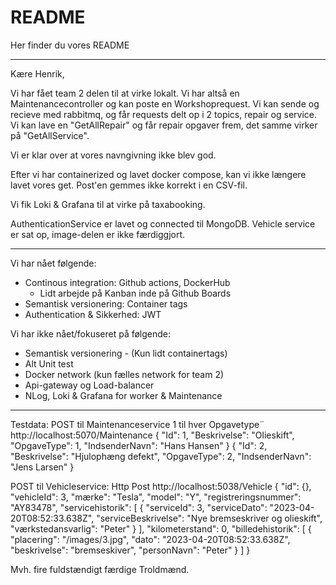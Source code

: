 # README
Her finder du vores README
_____________________________

Kære Henrik,

Vi har fået team 2 delen til at virke lokalt. Vi har altså en Maintenancecontroller og kan poste en Workshoprequest. Vi kan sende og recieve med rabbitmq, og får requests delt op i 2 topics, repair og service. Vi kan lave en "GetAllRepair" og får repair opgaver frem, det samme virker på "GetAllService". 

Vi er klar over at vores navngivning ikke blev god.

Efter vi har containerized og lavet docker compose, kan vi ikke længere lavet vores get. Post'en gemmes ikke korrekt i en CSV-fil. 

Vi fik Loki & Grafana til at virke på taxabooking.

AuthenticationService er lavet og connected til MongoDB. Vehicle service er sat op, image-delen er ikke færdiggjort.
___________________________________________________

Vi har nået følgende: 
- Continous integration: Github actions, DockerHub
	- Lidt arbejde på Kanban inde på Github Boards
- Semantisk versionering: Container tags
- Authentication & Sikkerhed: JWT


Vi har ikke nået/fokuseret på følgende: 
- Semantisk versionering - (Kun lidt containertags)
- Alt Unit test 
- Docker network (kun fælles network for team 2) 
- Api-gateway og Load-balancer
- NLog, Loki & Grafana for worker & Maintenance
____________________________________________________
Testdata:
POST til Maintenanceservice 1 til hver Opgavetype¨
http://localhost:5070/Maintenance
{
    "Id": 1,
    "Beskrivelse": "Olieskift",
    "OpgaveType": 1,
    "IndsenderNavn": "Hans Hansen"
}
{
    "Id": 2,
    "Beskrivelse": "Hjulophæng defekt",
    "OpgaveType": 2,
    "IndsenderNavn": "Jens Larsen"
}

POST til Vehicleservice: Http Post
http://localhost:5038/Vehicle
{
  "id": {},
  "vehicleId": 3,
  "mærke": "Tesla",
  "model": "Y",
  "registreringsnummer": "AY83478",
  "servicehistorik": [
    {
      "serviceId": 3,
      "serviceDato": "2023-04-20T08:52:33.638Z",
      "serviceBeskrivelse": "Nye bremseskriver og olieskift",
      "værkstedansvarlig": "Peter"
    }
  ],
  "kilometerstand": 0,
  "billedehistorik": [
    {
      "placering": "/images/3.jpg",
      "dato": "2023-04-20T08:52:33.638Z",
      "beskrivelse": "bremseskiver",
      "personNavn": "Peter"
    }
  ]
}

Mvh. fire fuldstændigt færdige Troldmænd.
